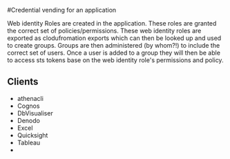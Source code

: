 #Credential vending for an application

Web identity Roles are created in the application. These roles are granted the
correct set of policies/permissions. These web identity roles are exported as
clodufromation exports which can then be looked up and used to create groups.
Groups are then administered (by whom?!) to include the correct set of users.
Once a user is added to a group they will then be able to access sts tokens
base on the web identity role's permissions and policy.

## Clients

* athenacli
* Cognos
* DbVisualiser
* Denodo
* Excel
* Quicksight
* Tableau
* 
